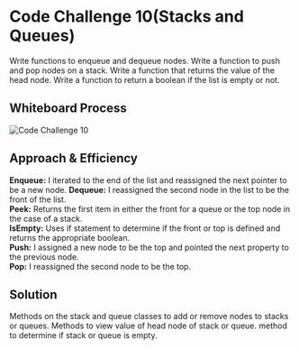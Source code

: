  # Code Challenge 10(Stacks and Queues)

Write functions to enqueue and dequeue nodes.
Write a function to push and pop nodes on a stack.
Write a function that returns the value of the head node.
Write a function to return a boolean if the list is empty or not.

## Whiteboard Process

![Code Challenge 10](../linked-list/img/cc10.png)


## Approach & Efficiency

**Enqueue:**
I iterated to the end of the list and reassigned the next pointer to be a new node.
**Dequeue:**
I reassigned the second node in the list to be the front of the list.  
**Peek:**
Returns the first item in either the front for a queue or the top node in the case of a stack.  
**IsEmpty:**
Uses if statement to determine if the front or top is defined and returns the appropriate boolean.  
**Push:**
I assigned a new node to be the top and pointed the next property to the previous node.  
**Pop:**
I reassigned the second node to be the top.  

## Solution
Methods on the stack and queue classes to add or remove nodes to stacks or queues.
Methods to view value of head node of stack or queue.
method to determine if stack or queue is empty.  
